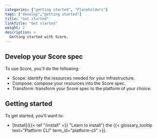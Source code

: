 ```yaml
---
categories: ["getting started", "Placeholders"]
tags: ["develop","getting started"]
title: "Get started"
linkTitle: "Get started"
weight: 2
description: >
  Getting started with Score.
---
```


## Develop your Score spec

To use Score, you'll do the following:

- Scope: Identify the resources needed for your infrastructure.
- Compose: compose your resources into the Score spec.
- Transform: transform your Score spec to the platform of your choice.

## Getting started

To get started, you'll want to:

- [Install]({{< ref "/install" >}} "Learn to install") the {{< glossary_tooltip text="Platform CLI" term_id="platform-cli" >}}.

